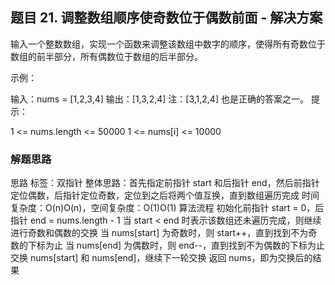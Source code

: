 ## 题目 21. 调整数组顺序使奇数位于偶数前面 - 解决方案
输入一个整数数组，实现一个函数来调整该数组中数字的顺序，使得所有奇数位于数组的前半部分，所有偶数位于数组的后半部分。

示例：


输入：nums = [1,2,3,4]
输出：[1,3,2,4]
注：[3,1,2,4] 也是正确的答案之一。
提示：

1 <= nums.length <= 50000
1 <= nums[i] <= 10000



### 解题思路
  思路
标签：双指针
整体思路：首先指定前指针 start 和后指针 end，然后前指针定位偶数，后指针定位奇数，定位到之后将两个值互换，直到数组遍历完成
时间复杂度：O(n)O(n)，空间复杂度：O(1)O(1)
算法流程
初始化前指针 start = 0，后指针 end = nums.length - 1
当 start < end 时表示该数组还未遍历完成，则继续进行奇数和偶数的交换
当 nums[start] 为奇数时，则 start++，直到找到不为奇数的下标为止
当 nums[end] 为偶数时，则 end--，直到找到不为偶数的下标为止
交换 nums[start] 和 nums[end]，继续下一轮交换
返回 nums，即为交换后的结果
